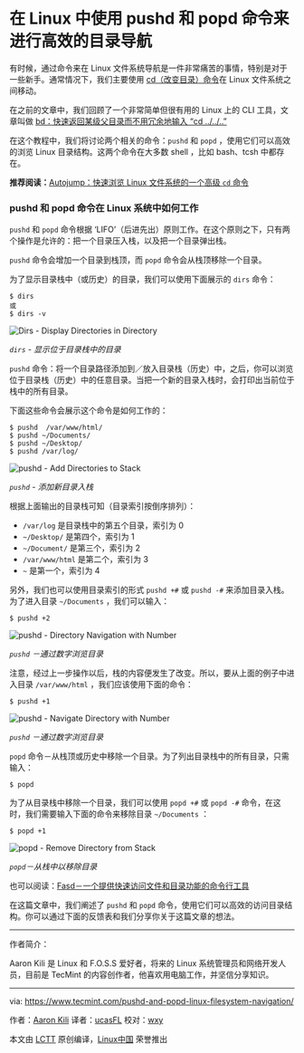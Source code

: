 在 Linux 中使用 pushd 和 popd 命令来进行高效的目录导航
======

有时候，通过命令来在 Linux 文件系统导航是一件非常痛苦的事情，特别是对于一些新手。通常情况下，我们主要使用 [cd（改变目录）命令][1]在 Linux 文件系统之间移动。

在之前的文章中，我们回顾了一个非常简单但很有用的 Linux 上的 CLI 工具，文章叫做 [bd：快速返回某级父目录而不用冗余地输入 “cd ../../..”][2]

在这个教程中，我们将讨论两个相关的命令：`pushd` 和 `popd` ，使用它们可以高效的浏览 Linux 目录结构。这两个命令在大多数 shell ，比如 bash、tcsh 中都存在。

**推荐阅读：**[Autojump：快速浏览 Linux 文件系统的一个高级 `cd` 命令][3]

### pushd 和 popd 命令在 Linux 系统中如何工作

`pushd` 和 `popd` 命令根据 ‘LIFO’（后进先出）原则工作。在这个原则之下，只有两个操作是允许的：把一个目录压入栈，以及把一个目录弹出栈。

`pushd` 命令会增加一个目录到栈顶，而 `popd` 命令会从栈顶移除一个目录。

为了显示目录栈中（或历史）的目录，我们可以使用下面展示的 `dirs` 命令：

```
$ dirs
或
$ dirs -v
```

![Dirs - Display Directories in Directory](https://www.tecmint.com/wp-content/uploads/2017/05/dirs-command.png)

*`dirs` - 显示位于目录栈中的目录*

`pushd` 命令：将一个目录路径添加到／放入目录栈（历史）中，之后，你可以浏览位于目录栈（历史）中的任意目录。当把一个新的目录入栈时，会打印出当前位于栈中的所有目录。

下面这些命令会展示这个命令是如何工作的：

```
$ pushd  /var/www/html/
$ pushd ~/Documents/
$ pushd ~/Desktop/
$ pushd /var/log/
```

![pushd - Add Directories to Stack](https://www.tecmint.com/wp-content/uploads/2017/05/pushd-examples.png)

*`pushd` - 添加新目录入栈*

根据上面输出的目录栈可知（目录索引按倒序排列）：

*   `/var/log` 是目录栈中的第五个目录，索引为 0
*   `~/Desktop/` 是第四个，索引为 1
*   `~/Document/` 是第三个，索引为 2
*   `/var/www/html` 是第二个，索引为 3
*   `~` 是第一个，索引为 4

另外，我们也可以使用目录索引的形式 `pushd +#` 或 `pushd -#` 来添加目录入栈。为了进入目录 `~/Documents` ，我们可以输入：

```
$ pushd +2
```

![pushd - Directory Navigation with Number](https://www.tecmint.com/wp-content/uploads/2017/05/pushd-Directory-Navigation-with-Number.png)

*`pushd` －通过数字浏览目录*

注意，经过上一步操作以后，栈的内容便发生了改变。所以，要从上面的例子中进入目录 `/var/www/html` ，我们应该使用下面的命令：

```
$ pushd +1
```

![pushd - Navigate Directory with Number](https://www.tecmint.com/wp-content/uploads/2017/05/pushd-Navigate-Directory-with-Number.png)

*`pushd` －通过数字浏览目录*

`popd` 命令－从栈顶或历史中移除一个目录。为了列出目录栈中的所有目录，只需输入：

```
$ popd
```

为了从目录栈中移除一个目录，我们可以使用 `popd +#` 或 `popd -#` 命令，在这时，我们需要输入下面的命令来移除目录 `~/Documents` ：

```
$ popd +1
```

![popd - Remove Directory from Stack](https://www.tecmint.com/wp-content/uploads/2017/05/popd-exmples.png)

*`popd`－从栈中以移除目录*

也可以阅读：[Fasd－一个提供快速访问文件和目录功能的命令行工具][4]

在这篇文章中，我们阐述了 `pushd` 和 `popd` 命令，使用它们可以高效的访问目录结构。你可以通过下面的反馈表和我们分享你关于这篇文章的想法。

--------------------------------------------------------------------------------

作者简介：

Aaron Kili 是 Linux 和 F.O.S.S 爱好者，将来的 Linux 系统管理员和网络开发人员，目前是 TecMint 的内容创作者，他喜欢用电脑工作，并坚信分享知识。

-----

via: https://www.tecmint.com/pushd-and-popd-linux-filesystem-navigation/

作者：[Aaron Kili][a]
译者：[ucasFL](https://github.com/ucasFL)
校对：[wxy](https://github.com/wxy)

本文由 [LCTT](https://github.com/LCTT/TranslateProject) 原创编译，[Linux中国](https://linux.cn/) 荣誉推出

[a]:https://www.tecmint.com/author/aaronkili/
[1]:https://www.tecmint.com/cd-command-in-linux/
[2]:https://linux.cn/article-8491-1.html
[3]:https://linux.cn/article-5983-1.html
[4]:https://linux.cn/article-5983-1.html
[5]:https://www.tecmint.com/author/aaronkili/
[6]:https://www.tecmint.com/10-useful-free-linux-ebooks-for-newbies-and-administrators/
[7]:https://www.tecmint.com/free-linux-shell-scripting-books/
